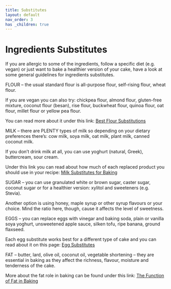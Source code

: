 ```yaml
---
title: Substitutes
layout: default
nav_order: 3
has _children: true
---
```



<h1>Ingredients Substitutes</h1>

If you are allergic to some of the ingredients, follow a specific diet (e.g. vegan) or just want to bake a healthier version of your cake, have a look at some general guidelines for ingredients substitutes.


FLOUR – the usual standard flour is all-purpose flour, self-rising flour, wheat flour. 

If you are vegan you can also try: chickpea flour, almond flour, gluten-free mixture, coconut flour (besan), rise flour, buckwheat flour, quinoa flour, oat flour, millet flour or yellow pea flour. 

You can read more about it under this link: [Best Flour Substitutions](https://www.bbcgoodfood.com/howto/guide/best-flour-substitutions)


MILK – there are PLENTY types of milk so depending on your dietary preferences there’s: cow milk, soya milk, oat milk, plant milk, canned coconut milk.

If you don’t drink milk at all, you can use yoghurt (natural, Greek), buttercream, sour cream.

Under this link you can read about how much of each replaced product you should use in your recipe: [Milk Substitutes for Baking](https://www.delish.com/cooking/a38422869/whole-milk-substitutes-for-baking/) 

SUGAR – you can use granulated white or brown sugar, caster sugar, coconut sugar or for a healthier version: xylitol and sweeteners (e.g. Stevia).

Another option is using honey, maple syrup or other syrup flavours or your choice. Mind the ratio here, though, cause it affects the level of sweetness.


EGGS – you can replace eggs with vinegar and baking soda, plain or vanilla soya yoghurt, unsweetened apple sauce, silken tofu, ripe banana, ground flaxseed.

Each egg substitute works best for a different type of cake and you can read about it on this page: [Egg Substitutes](https://www.pccmarkets.com/taste/2013-03/egg_substitutes/) 


FAT – butter, lard, olive oil, coconut oil, vegetable shortening – they are essential in baking as they affect the richness, flavour, moisture and tenderness of the cake. 

More about the fat role in baking can be found under this link: [The Function of Fat in Baking](https://bakerbettie.com/function-of-fat-in-baking/) 
